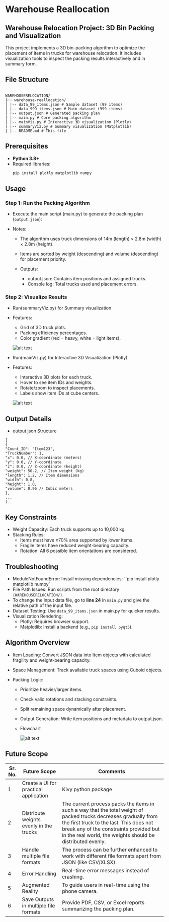 # Warehouse Reallocation

## Warehouse Relocation Project: 3D Bin Packing and Visualization

This project implements a 3D bin-packing algorithm to optimize the placement of items in trucks for warehouse relocation. It includes visualization tools to inspect the packing results interactively and in summary form.

## File Structure

```plaintext

WAREHOUSERELOCATION/
├── warehouse-reallocation/
│ |-- data_99_items.json # Sample dataset (99 items)
│ |-- data_999_items.json # Main dataset (999 items)
│ |-- output.json # Generated packing plan
| |-- main.py # Core packing algorithm
| |-- mainViz.py # Interactive 3D visualization (Plotly)
| |-- summaryViz.py # Summary visualization (Matplotlib)
| |-- README.md # This file
```

## Prerequisites

- **Python 3.8+**
- Required libraries:
  ```bash
  pip install plotly matplotlib numpy
  ```

## Usage

### Step 1: Run the Packing Algorithm

- Execute the main script (main.py) to generate the packing plan (`output.json`):
- Notes:

  - The algorithm uses truck dimensions of 14m (length) × 2.8m (width) × 2.8m (height).
  - Items are sorted by weight (descending) and volume (descending) for placement priority.

  - Outputs:
    - output.json: Contains item positions and assigned trucks.
    - Console log: Total trucks used and placement errors.

### Step 2: Visualize Results

- Run(summaryViz.py) for Summary visualization
- Features:

  - Grid of 3D truck plots.
  - Packing efficiency percentages.
  - Color gradient (red = heavy, white = light items).

  ![alt text](image-1.png)

- Run(mainViz.py) for Interactive 3D Visualization (Plotly)
- Features:

  - Interactive 3D plots for each truck.
  - Hover to see item IDs and weights.
  - Rotate/zoom to inspect placements.
  - Labels show item IDs at cube centers.

  ![alt text](image.png)

## Output Details

- output.json Structure

```plaintext
[
{
"Count_ID": "Item123",
"TruckNumber": 1,
"x": 0.0, // X-coordinate (meters)
"y": 0.0, // Y-coordinate
"z": 0.0, // Z-coordinate (height)
"weight": 50.2, // Item weight (kg)
"length": 1.2, // Item dimensions
"width": 0.8,
"height": 1.0,
"volume": 0.96 // Cubic meters
},
...
]
```

## Key Constraints

- Weight Capacity: Each truck supports up to 10,000 kg.
- Stacking Rules:
  - Items must have ≥70% area supported by lower items.
  - Fragile items have reduced weight-bearing capacity.
  - Rotation: All 6 possible item orientations are considered.

## Troubleshooting

- ModuleNotFoundError: Install missing dependencies:
  ``pip install plotly matplotlib numpy`
- File Path Issues: Run scripts from the root directory `(WAREHOUSERELOCATION/)`.
- To change the input data file, go to **line 24** in `main.py` and give the relative path of the input file.
- Dataset Testing: Use `data_99_items.json` in main.py for quicker results.
- Visualization Rendering:
  - Plotly: Requires browser support.
  - Matplotlib: Install a backend (e.g., `pip install pyqt5`).

## Algorithm Overview

- Item Loading: Convert JSON data into Item objects with calculated fragility and weight-bearing capacity.
- Space Management: Track available truck spaces using Cuboid objects.
- Packing Logic:

  - Prioritize heavier/larger items.
  - Check valid rotations and stacking constraints.
  - Split remaining space dynamically after placement.
  - Output Generation: Write item positions and metadata to output.json.
  - Flowchart

    ![alt text](<Untitled diagram-2025-03-03-115718.png>)

## Future Scope

| Sr. No. | Future Scope                            | Comments                                                                                                                                                                                                                                                            |
| ------- | --------------------------------------- | ------------------------------------------------------------------------------------------------------------------------------------------------------------------------------------------------------------------------------------------------------------------- |
| 1       | Create a UI for practical application   | Kivy python package                                                                                                                                                                                                                                                 |
| 2       | Distribute weights evenly in the trucks | The current process packs the items in such a way that the total weight of packed trucks decreases gradually from the first truck to the last. This does not break any of the constraints provided but in the real world, the weights should be distributed evenly. |
| 3       | Handle multiple file formats            | The process can be further enhanced to work with different file formats apart from JSON (like CSV/XLSX).                                                                                                                                                            |
| 4       | Error Handling                          | Real-time error messages instead of crashing.                                                                                                                                                                                                                       |
| 5       | Augmented Reality                       | To guide users in real-time using the phone camera.                                                                                                                                                                                                                 |
| 6       | Save Outputs in multiple file formats   | Provide PDF, CSV, or Excel reports summarizing the packing plan.                                                                                                                                                                                                    |
